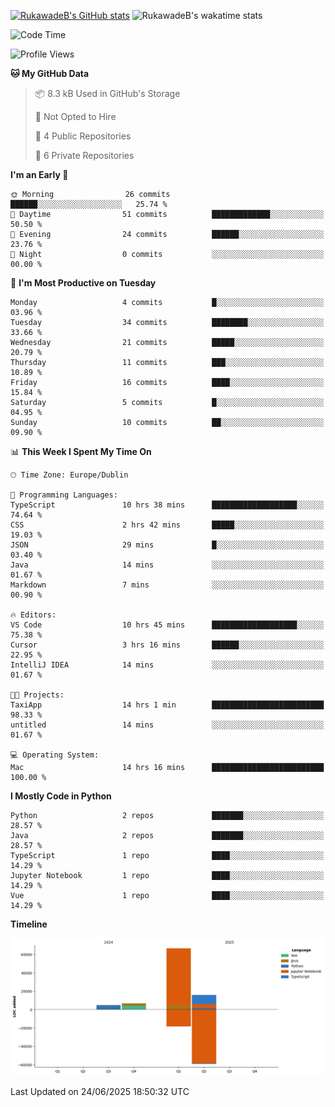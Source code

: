 
[![RukawadeB's GitHub stats](https://github-readme-stats.vercel.app/api?username=RukawadeB&hide=prs&show_icons=true&theme=omni)](https://github.com/anuraghazra/github-readme-stats)
![RukawadeB's wakatime stats](https://github-readme-stats.vercel.app/api/wakatime?username=RukawadeB)

<!--START_SECTION:waka-->
![Code Time](http://img.shields.io/badge/Code%20Time-509%20hrs%2016%20mins-blue)

![Profile Views](http://img.shields.io/badge/Profile%20Views-3-blue)

**🐱 My GitHub Data** 

> 📦 8.3 kB Used in GitHub's Storage 
 > 
> 🚫 Not Opted to Hire
 > 
> 📜 4 Public Repositories 
 > 
> 🔑 6 Private Repositories 
 > 
**I'm an Early 🐤** 

```text
🌞 Morning                26 commits          ██████░░░░░░░░░░░░░░░░░░░   25.74 % 
🌆 Daytime                51 commits          █████████████░░░░░░░░░░░░   50.50 % 
🌃 Evening                24 commits          ██████░░░░░░░░░░░░░░░░░░░   23.76 % 
🌙 Night                  0 commits           ░░░░░░░░░░░░░░░░░░░░░░░░░   00.00 % 
```
📅 **I'm Most Productive on Tuesday** 

```text
Monday                   4 commits           █░░░░░░░░░░░░░░░░░░░░░░░░   03.96 % 
Tuesday                  34 commits          ████████░░░░░░░░░░░░░░░░░   33.66 % 
Wednesday                21 commits          █████░░░░░░░░░░░░░░░░░░░░   20.79 % 
Thursday                 11 commits          ███░░░░░░░░░░░░░░░░░░░░░░   10.89 % 
Friday                   16 commits          ████░░░░░░░░░░░░░░░░░░░░░   15.84 % 
Saturday                 5 commits           █░░░░░░░░░░░░░░░░░░░░░░░░   04.95 % 
Sunday                   10 commits          ██░░░░░░░░░░░░░░░░░░░░░░░   09.90 % 
```


📊 **This Week I Spent My Time On** 

```text
🕑︎ Time Zone: Europe/Dublin

💬 Programming Languages: 
TypeScript               10 hrs 38 mins      ███████████████████░░░░░░   74.64 % 
CSS                      2 hrs 42 mins       █████░░░░░░░░░░░░░░░░░░░░   19.03 % 
JSON                     29 mins             █░░░░░░░░░░░░░░░░░░░░░░░░   03.40 % 
Java                     14 mins             ░░░░░░░░░░░░░░░░░░░░░░░░░   01.67 % 
Markdown                 7 mins              ░░░░░░░░░░░░░░░░░░░░░░░░░   00.90 % 

🔥 Editors: 
VS Code                  10 hrs 45 mins      ███████████████████░░░░░░   75.38 % 
Cursor                   3 hrs 16 mins       ██████░░░░░░░░░░░░░░░░░░░   22.95 % 
IntelliJ IDEA            14 mins             ░░░░░░░░░░░░░░░░░░░░░░░░░   01.67 % 

🐱‍💻 Projects: 
TaxiApp                  14 hrs 1 min        █████████████████████████   98.33 % 
untitled                 14 mins             ░░░░░░░░░░░░░░░░░░░░░░░░░   01.67 % 

💻 Operating System: 
Mac                      14 hrs 16 mins      █████████████████████████   100.00 % 
```

**I Mostly Code in Python** 

```text
Python                   2 repos             ███████░░░░░░░░░░░░░░░░░░   28.57 % 
Java                     2 repos             ███████░░░░░░░░░░░░░░░░░░   28.57 % 
TypeScript               1 repo              ████░░░░░░░░░░░░░░░░░░░░░   14.29 % 
Jupyter Notebook         1 repo              ████░░░░░░░░░░░░░░░░░░░░░   14.29 % 
Vue                      1 repo              ████░░░░░░░░░░░░░░░░░░░░░   14.29 % 
```



**Timeline**

![Lines of Code chart](https://raw.githubusercontent.com/RukawadeB/RukawadeB/main/assets/bar_graph.png)


 Last Updated on 24/06/2025 18:50:32 UTC
<!--END_SECTION:waka-->



